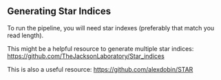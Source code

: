## Generating Star Indices

To run the pipeline, you will need star indexes (preferably that match you read length).

This might be a helpful resource to generate multiple star indices:
https://github.com/TheJacksonLaboratory/Star_indices

This is also a useful resource: https://github.com/alexdobin/STAR

